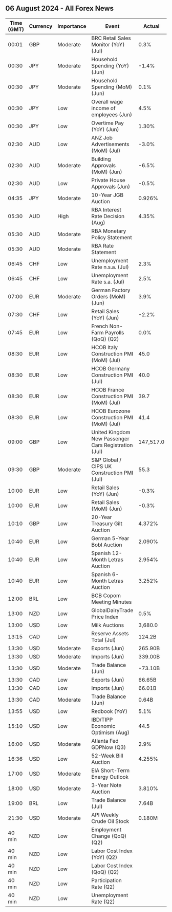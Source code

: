 ## 06 August 2024 - All Forex News

| Time (GMT) | Currency | Importance | Event | Actual | Forecast | Previous |
|------|----------|------------|-------|--------|----------|----------|
| 00:01 | GBP | Moderate | BRC Retail Sales Monitor (YoY) (Jul) | 0.3% | 0.3% | -0.5% |
| 00:30 | JPY | Moderate | Household Spending (YoY) (Jun) | -1.4% | -0.9% | -1.8% |
| 00:30 | JPY | Moderate | Household Spending (MoM) (Jun) | 0.1% | 0.2% | -0.3% |
| 00:30 | JPY | Low | Overall wage income of employees (Jun) | 4.5% | 2.3% | 2.0% |
| 00:30 | JPY | Low | Overtime Pay (YoY) (Jun) | 1.30% |  | 0.90% |
| 02:30 | AUD | Low | ANZ Job Advertisements (MoM) (Jul) | -3.0% |  | -2.7% |
| 02:30 | AUD | Moderate | Building Approvals (MoM) (Jun) | -6.5% | -6.5% | 5.5% |
| 02:30 | AUD | Low | Private House Approvals (Jun) | -0.5% | -0.5% | 1.9% |
| 04:35 | JPY | Moderate | 10-Year JGB Auction | 0.926% |  | 1.091% |
| 05:30 | AUD | High | RBA Interest Rate Decision (Aug) | 4.35% | 4.35% | 4.35% |
| 05:30 | AUD | Moderate | RBA Monetary Policy Statement |  |  |  |
| 05:30 | AUD | Moderate | RBA Rate Statement |  |  |  |
| 06:45 | CHF | Low | Unemployment Rate n.s.a. (Jul) | 2.3% |  | 2.3% |
| 06:45 | CHF | Low | Unemployment Rate s.a. (Jul) | 2.5% | 2.5% | 2.4% |
| 07:00 | EUR | Moderate | German Factory Orders (MoM) (Jun) | 3.9% | 0.4% | -1.7% |
| 07:30 | CHF | Low | Retail Sales (YoY) (Jun) | -2.2% | 0.5% | -0.2% |
| 07:45 | EUR | Low | French Non-Farm Payrolls (QoQ) (Q2) | 0.0% | 0.2% | 0.3% |
| 08:30 | EUR | Low | HCOB Italy Construction PMI (MoM) (Jul) | 45.0 |  | 46.0 |
| 08:30 | EUR | Low | HCOB Germany Construction PMI (Jul) | 40.0 |  | 39.7 |
| 08:30 | EUR | Low | HCOB France Construction PMI (MoM) (Jul) | 39.7 |  | 41.0 |
| 08:30 | EUR | Low | HCOB Eurozone Construction PMI (MoM) (Jul) | 41.4 |  | 41.8 |
| 09:00 | GBP | Low | United Kingdom New Passenger Cars Registration (Jul) | 147,517.0 |  | 179,263.0 |
| 09:30 | GBP | Moderate | S&P Global / CIPS UK Construction PMI (Jul) | 55.3 | 52.5 | 52.2 |
| 10:00 | EUR | Low | Retail Sales (YoY) (Jun) | -0.3% | 0.1% | 0.5% |
| 10:00 | EUR | Low | Retail Sales (MoM) (Jun) | -0.3% | 0.0% | 0.1% |
| 10:10 | GBP | Low | 20-Year Treasury Gilt Auction | 4.372% |  | 4.519% |
| 10:40 | EUR | Low | German 5-Year Bobl Auction | 2.090% |  | 2.390% |
| 10:40 | EUR | Low | Spanish 12-Month Letras Auction | 2.954% |  | 3.372% |
| 10:40 | EUR | Low | Spanish 6-Month Letras Auction | 3.252% |  | 3.411% |
| 12:00 | BRL | Low | BCB Copom Meeting Minutes |  |  |  |
| 13:00 | NZD | Low | GlobalDairyTrade Price Index | 0.5% |  | 0.4% |
| 13:00 | USD | Low | Milk Auctions | 3,680.0 |  | 3,837.0 |
| 13:15 | CAD | Low | Reserve Assets Total (Jul) | 124.2B |  | 122.9B |
| 13:30 | USD | Moderate | Exports (Jun) | 265.90B |  | 262.00B |
| 13:30 | USD | Moderate | Imports (Jun) | 339.00B |  | 337.00B |
| 13:30 | USD | Moderate | Trade Balance (Jun) | -73.10B | -72.50B | -75.00B |
| 13:30 | CAD | Low | Exports (Jun) | 66.65B |  | 63.19B |
| 13:30 | CAD | Low | Imports (Jun) | 66.01B |  | 64.80B |
| 13:30 | CAD | Moderate | Trade Balance (Jun) | 0.64B | -2.00B | -1.61B |
| 13:55 | USD | Low | Redbook (YoY) | 5.1% |  | 4.5% |
| 15:10 | USD | Low | IBD/TIPP Economic Optimism (Aug) | 44.5 | 45.0 | 44.2 |
| 16:00 | USD | Moderate | Atlanta Fed GDPNow (Q3) | 2.9% | 2.5% | 2.5% |
| 16:36 | USD | Low | 52-Week Bill Auction | 4.255% |  | 4.775% |
| 17:00 | USD | Moderate | EIA Short-Term Energy Outlook |  |  |  |
| 18:00 | USD | Moderate | 3-Year Note Auction | 3.810% |  | 4.399% |
| 19:00 | BRL | Low | Trade Balance (Jul) | 7.64B | 7.75B | 6.38B |
| 21:30 | USD | Moderate | API Weekly Crude Oil Stock | 0.180M | 0.850M | -4.495M |
| 40 min | NZD | Low | Employment Change (QoQ) (Q2) |  | -0.2% | -0.2% |
| 40 min | NZD | Low | Labor Cost Index (YoY) (Q2) |  | 3.5% | 3.8% |
| 40 min | NZD | Low | Labor Cost Index (QoQ) (Q2) |  | 0.8% | 0.8% |
| 40 min | NZD | Low | Participation Rate (Q2) |  | 71.30% | 71.50% |
| 40 min | NZD | Low | Unemployment Rate (Q2) |  | 4.7% | 4.3% |
